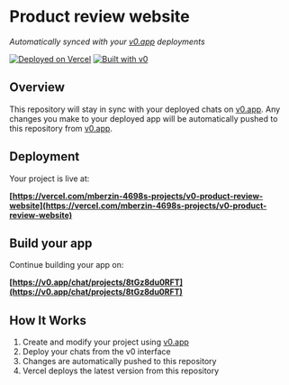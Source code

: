 # Product review website

*Automatically synced with your [v0.app](https://v0.app) deployments*

[![Deployed on Vercel](https://img.shields.io/badge/Deployed%20on-Vercel-black?style=for-the-badge&logo=vercel)](https://vercel.com/mberzin-4698s-projects/v0-product-review-website)
[![Built with v0](https://img.shields.io/badge/Built%20with-v0.app-black?style=for-the-badge)](https://v0.app/chat/projects/8tGz8du0RFT)

## Overview

This repository will stay in sync with your deployed chats on [v0.app](https://v0.app).
Any changes you make to your deployed app will be automatically pushed to this repository from [v0.app](https://v0.app).

## Deployment

Your project is live at:

**[https://vercel.com/mberzin-4698s-projects/v0-product-review-website](https://vercel.com/mberzin-4698s-projects/v0-product-review-website)**

## Build your app

Continue building your app on:

**[https://v0.app/chat/projects/8tGz8du0RFT](https://v0.app/chat/projects/8tGz8du0RFT)**

## How It Works

1. Create and modify your project using [v0.app](https://v0.app)
2. Deploy your chats from the v0 interface
3. Changes are automatically pushed to this repository
4. Vercel deploys the latest version from this repository
